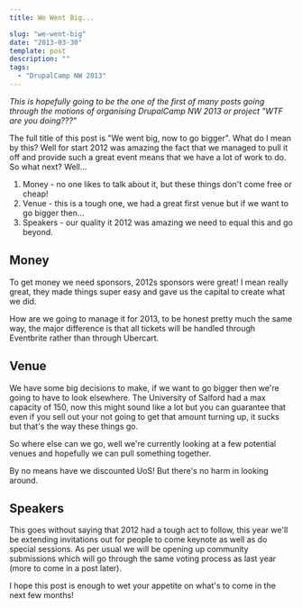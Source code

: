 ```yaml
---
title: We Went Big...

slug: "we-went-big"
date: "2013-03-30"
template: post
description: ""
tags:
  - "DrupalCamp NW 2013"
---
```

*This is hopefully going to be the one of the first of many posts going through the motions of organising DrupalCamp NW 2013 or project "WTF are you doing???"*

The full title of this post is "We went big, now to go bigger". What do I mean by this? Well for start 2012 was amazing the fact that we managed to pull it off and provide such a great event means that we have a lot of work to do. So what next? Well...

1. Money - no one likes to talk about it, but these things don't come free or cheap!
2. Venue - this is a tough one, we had a great first venue but if we want to go bigger then...
3. Speakers - our quality it 2012 was amazing we need to equal this and go beyond.

## Money

To get money we need sponsors, 2012s sponsors were great! I mean really great, they made things super easy and gave us the capital to create what we did.

How are we going to manage it for 2013, to be honest pretty much the same way, the major difference is that all tickets will be handled through Eventbrite rather than through Ubercart.

## Venue

We have some big decisions to make, if we want to go bigger then we're going to have to look elsewhere. The University of Salford had a max capacity of 150, now this might sound like a lot but you can guarantee that even if you sell out your not going to get that amount turning up, it sucks but that's the way these things go.

So where else can we go, well we're currently looking at a few potential venues and hopefully we can pull something together.

By no means have we discounted UoS! But there's no harm in looking around.

## Speakers

This goes without saying that 2012 had a tough act to follow, this year we'll be extending invitations out for people to come keynote as well as do special sessions. As per usual we will be opening up community submissions which will go through the same voting process as last year (more to come in a post later).

I hope this post is enough to wet your appetite on what's to come in the next few months!

